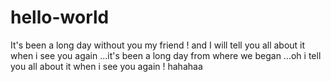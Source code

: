 # hello-world
It's been a long day without you my friend ! and I will tell you all about it when i see you again ...it's been a long day from where we began ...oh i tell you all about it when i see you again ! hahahaa
